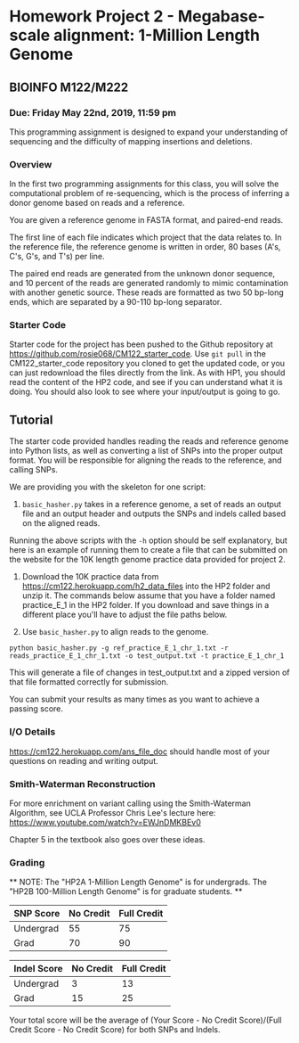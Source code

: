 # Homework Project 2 - Megabase-scale alignment: 1-Million Length Genome

## BIOINFO M122/M222

### Due: Friday May 22nd, 2019, 11:59 pm

This programming assignment is designed to expand your understanding of sequencing and the difficulty of mapping insertions and deletions.

### Overview
In the first two programming assignments for this class, you will solve the computational problem of re-sequencing, which is the process of inferring a donor genome based on reads and a reference. 

You are given a reference genome in FASTA format, and paired-end reads.

The first line of each file indicates which project that the data relates to. In the reference file, the reference genome is written in order, 80 bases (A's, C's, G's, and T's) per line.

The paired end reads are generated from the unknown donor sequence, and 10 percent of the reads are generated randomly to mimic contamination with another genetic source. These reads are formatted as two 50 bp-long ends, which are separated by a 90-110 bp-long separator. 

### Starter Code

Starter code for the project has been pushed to the Github repository at https://github.com/rosie068/CM122_starter_code. Use `git pull` in the CM122_starter_code repository you cloned to get the updated code, or you can just redownload the files directly from the link. As with HP1, you should read the content of the HP2 code, and see if you can understand what it is doing. You should also look to see where your input/output is going to go. 

## Tutorial

The starter code provided handles reading the reads and reference genome into Python lists, as well as converting a list of SNPs into the proper output format. You will be responsible for aligning the reads to the reference, and calling SNPs.

We are providing you with the skeleton for one script:
1. `basic_hasher.py` takes in a reference genome, a set of reads an output file and an output header and outputs the SNPs and indels called based on the aligned reads.

Running the above scripts with the `-h` option should be self explanatory, but here is an example of running them to create a file that can be submitted on the website for the 10K length genome practice data provided for project 2.

1. Download the 10K practice data from https://cm122.herokuapp.com/h2_data_files into the HP2 folder and unzip it. The commands below assume that you have a folder named practice_E_1 in the HP2 folder. If you download and save things in a different place you'll have to adjust the file paths below.

2. Use `basic_hasher.py` to align reads to the genome.

```
python basic_hasher.py -g ref_practice_E_1_chr_1.txt -r reads_practice_E_1_chr_1.txt -o test_output.txt -t practice_E_1_chr_1
```

This will generate a file of changes in test_output.txt and a zipped version of that file formatted correctly for submission.

You can submit your results as many times as you want to achieve a passing score.

### I/O Details
https://cm122.herokuapp.com/ans_file_doc should handle most of your questions on reading and writing output.

### Smith-Waterman Reconstruction

For more enrichment on variant calling using the Smith-Waterman Algorithm, see UCLA Professor Chris Lee's lecture here: https://www.youtube.com/watch?v=EWJnDMKBEv0

Chapter 5 in the textbook also goes over these ideas.

### Grading

** NOTE: The "HP2A 1-Million Length Genome" is for undergrads. The "HP2B 100-Million Length Genome" is for graduate students. **

| SNP Score | No Credit | Full Credit |
|-----------|-----------|-------------|
| Undergrad | 55        | 75          |
| Grad      | 70        | 90          |

| Indel Score | No Credit | Full Credit |
|-------------|-----------|-------------|
| Undergrad   | 3         | 13          |
| Grad        | 15        | 25          |

Your total score will be the average of (Your Score - No Credit Score)/(Full Credit Score - No Credit Score) for both SNPs and Indels.
